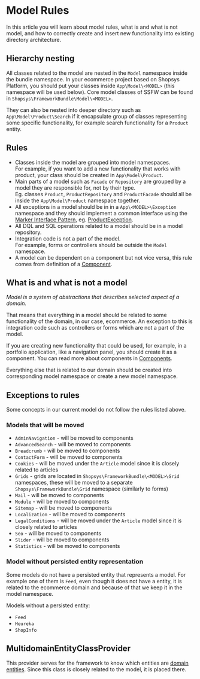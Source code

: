 # Model Rules
In this article you will learn about model rules, what is and what is not model, and how to correctly create and insert new functionality into existing directory architecture.

## Hierarchy nesting
All classes related to the model are nested in the `Model` namespace inside the bundle namespace.
In your ecommerce project based on Shopsys Platform, you should put your classes inside `App\Model\<MODEL>` (this namespace will be used below).
Core model classes of SSFW can be found in `Shopsys\FrameworkBundle\Model\<MODEL>`.

They can also be nested into deeper directory such as `App\Model\Product\Search` if it encapsulate group of classes representing some specific functionality, for example search functionality for a `Product` entity.

## Rules
- Classes inside the model are grouped into model namespaces.  
  For example, if you want to add a new functionality that works with product, your class should be created in `App\Model\Product`.
- Main parts of a model such as `Facade` or `Repository` are grouped by a model they are responsible for, not by their type.  
  Eg. classes `Product`, `ProductRepository` and `ProductFacade` should all be inside the `App\Model\Product` namespace together.
- All exceptions in a model should be in in a `App\<MODEL>\Exception` namespace and they should implement a common interface using the [Marker Interface Pattern](https://en.wikipedia.org/wiki/Marker_interface_pattern), eg. [ProductException](https://github.com/shopsys/shopsys/blob/master/packages/framework/src/Model/Product/Exception/ProductException.php).
- All DQL and SQL operations related to a model should be in a model repository.
- Integration code is not a part of the model.  
  For example, forms or controllers should be outside the `Model` namespace.
- A model can be dependent on a component but not vice versa, this rule comes from definition of a [Component](../introduction/components.md).

## What is and what is not a model
*Model is a system of abstractions that describes selected aspect of a domain.*

That means that everything in a model should be related to some functionality of the domain, in our case, ecommerce.
An exception to this is integration code such as controllers or forms which are not a part of the model.

If you are creating new functionality that could be used, for example, in a portfolio application, like a navigation panel, you should create it as a component.
You can read more about components in [Components](../introduction/components.md).

Everything else that is related to our domain should be created into corresponding model namespace or create a new model namespace.

## Exceptions to rules
Some concepts in our current model do not follow the rules listed above.

### Models that will be moved
* `AdminNavigation` - will be moved to components
* `AdvancedSearch` - will be moved to components
* `Breadcrumb` - will be moved to components
* `ContactForm` - will be moved to components
* `Cookies` - will be moved under the `Article` model since it is closely related to articles
* `Grids` - grids are located in `Shopsys\FrameworkBundle\<MODEL>\Grid` namespaces, these will be moved to a separate `Shopsys\FrameworkBundle\Grid` namespace (similarly to forms)
* `Mail` - will be moved to components
* `Module` - will be moved to components
* `Sitemap` - will be moved to components
* `Localization` - will be moved to components
* `LegalConditions` - will be moved under the `Article` model since it is closely related to articles
* `Seo` - will be moved to components
* `Slider` - will be moved to components
* `Statistics` - will be moved to components

### Model without persisted entity representation
Some models do not have a persisted entity that represents a model.
For example one of them is `Feed`, even though it does not have a entity, it is related to the ecommerce domain and because of that we keep it in the model namespace.

Models without a persisted entity:

* `Feed`
* `Heureka`
* `ShopInfo`

## MultidomainEntityClassProvider
This provider serves for the framework to know which entities are [domain entities](entities.md#domain-entity).
Since this class is closely related to the model, it is placed there.
